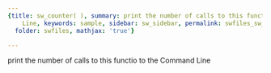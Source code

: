 ```yaml
---
{title: sw_counter( ), summary: print the number of calls to this functio to the Command
    Line, keywords: sample, sidebar: sw_sidebar, permalink: swfiles_sw_counter.html,
  folder: swfiles, mathjax: 'true'}

---
```

print the number of calls to this functio to the Command Line
